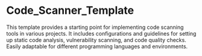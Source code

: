# Code_Scanner_Template

This template provides a starting point for implementing code scanning tools in various projects. It includes configurations and guidelines for setting up static code analysis, vulnerability scanning, and code quality checks. Easily adaptable for different programming languages and environments.
